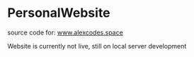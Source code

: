 # PersonalWebsite
source code for: www.alexcodes.space

Website is currently not live, still on local server development
